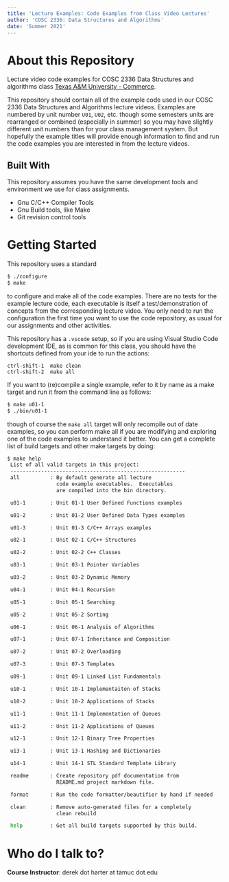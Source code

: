 ```yaml
---
title: 'Lecture Examples: Code Examples from Class Video Lectures'
author: 'COSC 2336: Data Structures and Algorithms'
date: 'Summer 2021'
---
```



# About this Repository

Lecture video code examples for COSC 2336 Data Structures and
algorithms class [Texas A&M University - Commerce](https://www.tamuc.edu/).

This repository should contain all of the example code used in
our COSC 2336 Data Structures and Algorithms lecture videos.
Examples are numbered by unit number `U01`, `U02`, etc. though
some semesters units are rearranged or combined (especially
in summer) so you may have slightly different unit numbers
than for your class management system.  But hopefully the 
example titles will provide enough information to find and
run the code examples you are interested in from the
lecture videos.

## Built With

This repository assumes you have the same development tools and
environment we use for class assignments.

- Gnu C/C++ Compiler Tools
- Gnu Build tools, like Make
- Git revision control tools

# Getting Started

This repository uses a standard 

```bash
$ ./configure
$ make
```

to configure and make all of the code examples.  There are no tests
for the example lecture code, each executable is itself a
test/demonstration of concepts from the corresponding lecture video.
You only need to run the configuration the first time you want to use
the code repository, as usual for our assignments and other
activities.

This repository has a `.vscode` setup, so if you are using Visual
Studio Code development IDE, as is common for this class, you should
have the shortcuts defined from your ide to run the actions:

```
ctrl-shift-1  make clean
ctrl-shift-2  make all
```

If you want to (re)compile a single example, refer to it by name
as a make target and run it from the command line as follows:

```bash
$ make u01-1
$ ./bin/u01-1
```

though of course the `make all` target will only recompile out
of date examples, so you can perform make all if you are modifying
and exploring one of the code examples to understand it better.
You can get a complete list of build targets and other make
targets by doing:

```bash
$ make help
 List of all valid targets in this project:
 ---------------------------------------------------------
 all          : By default generate all lecture
                code example executables.  Executables
                are compiled into the bin directory.

 u01-1        : Unit 01-1 User Defined Functions examples

 u01-2        : Unit 01-2 User Defined Data Types examples

 u01-3        : Unit 01-3 C/C++ Arrays examples

 u02-1        : Unit 02-1 C/C++ Structures

 u02-2        : Unit 02-2 C++ Classes

 u03-1        : Unit 03-1 Pointer Variables

 u03-2        : Unit 03-2 Dynamic Memory

 u04-1        : Unit 04-1 Recursion

 u05-1        : Unit 05-1 Searching

 u05-2        : Unit 05-2 Sorting

 u06-1        : Unit 06-1 Analysis of Algorithms

 u07-1        : Unit 07-1 Inheritance and Composition

 u07-2        : Unit 07-2 Overloading

 u07-3        : Unit 07-3 Templates

 u09-1        : Unit 09-1 Linked List Fundamentals

 u10-1        : Unit 10-1 Implementaiton of Stacks

 u10-2        : Unit 10-2 Applications of Stacks

 u11-1        : Unit 11-1 Implementation of Queues

 u11-2        : Unit 11-2 Applications of Queues

 u12-1        : Unit 12-1 Binary Tree Properties

 u13-1        : Unit 13-1 Hashing and Dictionaries

 u14-1        : Unit 14-1 STL Standard Template Library

 readme       : Create repository pdf documentation from
                README.md project markdown file.

 format       : Run the code formatter/beautifier by hand if needed

 clean        : Remove auto-generated files for a completely
                clean rebuild

 help         : Get all build targets supported by this build.
```


# Who do I talk to?

**Course Instructor**: derek dot harter at tamuc dot edu
